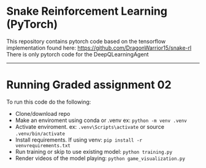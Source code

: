 # Snake Reinforcement Learning (PyTorch)

This repository contains pytorch code based on the tensorflow implementation found here: https://github.com/DragonWarrior15/snake-rl
There is only pytorch code for the DeepQLearningAgent

***

# Running Graded assignment 02
To run this code do the following:
- Clone/download repo
- Make an enviroment using conda or .venv ex: ```python -m venv .venv```
- Activate enviroment. ex: ```.venv\Scripts\activate``` or source ```.venv/bin/activate```
- Install requirements. If using venv: ```pip install -r venvrequirements.txt```
- Run training or skip to use existing model: ```python training.py```
- Render videos of the model playing: ```python game_visualization.py```

